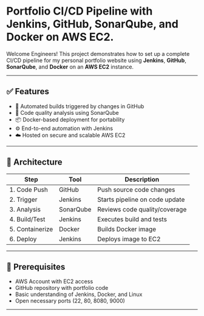 # Portfolio CI/CD Pipeline with Jenkins, GitHub, SonarQube, and Docker on AWS EC2.

Welcome Engineers! This project demonstrates how to set up a complete CI/CD pipeline for my personal portfolio website using **Jenkins**, **GitHub**, **SonarQube**, and **Docker** on an **AWS EC2** instance.

---

## ✅ Features
- 🔁 Automated builds triggered by changes in GitHub  
- 🧠 Code quality analysis using SonarQube  
- 📦 Docker-based deployment for portability  
- ⚙️ End-to-end automation with Jenkins  
- ☁️ Hosted on secure and scalable AWS EC2  

---

## 🧱 Architecture

| Step            | Tool        | Description                      |
|-----------------|-------------|----------------------------------|
| 1. Code Push    | GitHub      | Push source code changes         |
| 2. Trigger      | Jenkins     | Starts pipeline on code update  |
| 3. Analysis     | SonarQube   | Reviews code quality/coverage   |
| 4. Build/Test   | Jenkins     | Executes build and tests        |
| 5. Containerize | Docker      | Builds Docker image              |
| 6. Deploy       | Jenkins     | Deploys image to EC2             |

---

## 🧰 Prerequisites
- AWS Account with EC2 access  
- GitHub repository with portfolio code  
- Basic understanding of Jenkins, Docker, and Linux  
- Open necessary ports (22, 80, 8080, 9000)

---

